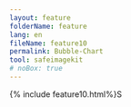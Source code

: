 ```yaml
---
layout: feature
folderName: feature
lang: en
fileName: feature10
permalink: Bubble-Chart
tool: safeimagekit
# noBox: true
---
```

{% include feature10.html%}S